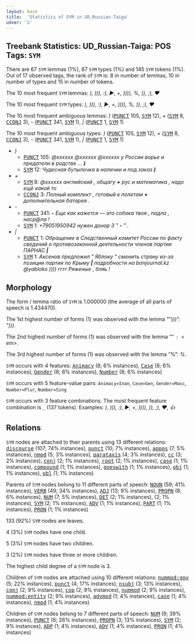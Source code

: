 ```yaml
---
layout: base
title:  'Statistics of SYM in UD_Russian-Taiga'
udver: '2'
---
```


## Treebank Statistics: UD_Russian-Taiga: POS Tags: `SYM`

There are 67 `SYM` lemmas (1%), 67 `SYM` types (1%) and 145 `SYM` tokens (1%).
Out of 17 observed tags, the rank of `SYM` is: 8 in number of lemmas, 10 in number of types and 15 in number of tokens.

The 10 most frequent `SYM` lemmas: <em>), ))), :), ►, +, )))), %, )), ;), ❤</em>

The 10 most frequent `SYM` types:  <em>), ))), :), ►, +, )))), %, )), ;), ❤</em>

The 10 most frequent ambiguous lemmas: <em>)</em> (<tt><a href="ru_taiga-pos-PUNCT.html">PUNCT</a></tt> 105, <tt><a href="ru_taiga-pos-SYM.html">SYM</a></tt> 12), <em>+</em> (<tt><a href="ru_taiga-pos-SYM.html">SYM</a></tt> 8, <tt><a href="ru_taiga-pos-CCONJ.html">CCONJ</a></tt> 3), <em>-</em> (<tt><a href="ru_taiga-pos-PUNCT.html">PUNCT</a></tt> 341, <tt><a href="ru_taiga-pos-SYM.html">SYM</a></tt> 1), <em>|</em> (<tt><a href="ru_taiga-pos-PUNCT.html">PUNCT</a></tt> 1, <tt><a href="ru_taiga-pos-SYM.html">SYM</a></tt> 1)

The 10 most frequent ambiguous types:  <em>)</em> (<tt><a href="ru_taiga-pos-PUNCT.html">PUNCT</a></tt> 105, <tt><a href="ru_taiga-pos-SYM.html">SYM</a></tt> 12), <em>+</em> (<tt><a href="ru_taiga-pos-SYM.html">SYM</a></tt> 8, <tt><a href="ru_taiga-pos-CCONJ.html">CCONJ</a></tt> 3), <em>-</em> (<tt><a href="ru_taiga-pos-PUNCT.html">PUNCT</a></tt> 341, <tt><a href="ru_taiga-pos-SYM.html">SYM</a></tt> 1), <em>|</em> (<tt><a href="ru_taiga-pos-PUNCT.html">PUNCT</a></tt> 1, <tt><a href="ru_taiga-pos-SYM.html">SYM</a></tt> 1)


* <em>)</em>
  * <tt><a href="ru_taiga-pos-PUNCT.html">PUNCT</a></tt> 105: <em>@xxxxxx @xxxxxx @xxxxxx у России ворье и предатели в родстве ... <b>)</b></em>
  * <tt><a href="ru_taiga-pos-SYM.html">SYM</a></tt> 12: <em>Чудесная бутылочка в наличии и под заказ <b>)</b></em>
* <em>+</em>
  * <tt><a href="ru_taiga-pos-SYM.html">SYM</a></tt> 8: <em>@xxxxxx английский , общагу <b>+</b> рус и математика , надо ещё какой то</em>
  * <tt><a href="ru_taiga-pos-CCONJ.html">CCONJ</a></tt> 3: <em>Полный комплект , готовый к полетам <b>+</b> дополнительная батарея .</em>
* <em>-</em>
  * <tt><a href="ru_taiga-pos-PUNCT.html">PUNCT</a></tt> 341: <em><b>-</b> Еще как кажется — это собака твоя , падла , наср@ла !</em>
  * <tt><a href="ru_taiga-pos-SYM.html">SYM</a></tt> 1: <em>+79051950942 нужен донор 3 " <b>-</b> " .</em>
* <em>|</em>
  * <tt><a href="ru_taiga-pos-PUNCT.html">PUNCT</a></tt> 1: <em>Обращение в Следственный комитет России по факту сведений о противозаконной деятельности членов партии ПАРНАС <b>|</b></em>
  * <tt><a href="ru_taiga-pos-SYM.html">SYM</a></tt> 1: <em>Аксенов предложил " Яблоку " сменить страну из-за позиции партии по Крыму <b>|</b> подробности на bonjournal.kz @yabloko )))) гггг Ряженые , бляь !</em>

## Morphology

The form / lemma ratio of `SYM` is 1.000000 (the average of all parts of speech is 1.434470).

The 1st highest number of forms (1) was observed with the lemma “")))”: <em>")))</em>.

The 2nd highest number of forms (1) was observed with the lemma “$”: <em>$</em>.

The 3rd highest number of forms (1) was observed with the lemma “%”: <em>%</em>.

`SYM` occurs with 4 features: <tt><a href="ru_taiga-feat-Animacy.html">Animacy</a></tt> (8; 6% instances), <tt><a href="ru_taiga-feat-Case.html">Case</a></tt> (8; 6% instances), <tt><a href="ru_taiga-feat-Gender.html">Gender</a></tt> (8; 6% instances), <tt><a href="ru_taiga-feat-Number.html">Number</a></tt> (8; 6% instances)

`SYM` occurs with 5 feature-value pairs: `Animacy=Inan`, `Case=Gen`, `Gender=Masc`, `Number=Plur`, `Number=Sing`

`SYM` occurs with 3 feature combinations.
The most frequent feature combination is `_` (137 tokens).
Examples: <em>), ))), :), ►, +, )))), )), ;), ❤, 👍</em>


## Relations

`SYM` nodes are attached to their parents using 13 different relations: <tt><a href="ru_taiga-dep-discourse.html">discourse</a></tt> (107; 74% instances), <tt><a href="ru_taiga-dep-punct.html">punct</a></tt> (10; 7% instances), <tt><a href="ru_taiga-dep-appos.html">appos</a></tt> (7; 5% instances), <tt><a href="ru_taiga-dep-nmod.html">nmod</a></tt> (5; 3% instances), <tt><a href="ru_taiga-dep-parataxis.html">parataxis</a></tt> (4; 3% instances), <tt><a href="ru_taiga-dep-cc.html">cc</a></tt> (3; 2% instances), <tt><a href="ru_taiga-dep-conj.html">conj</a></tt> (2; 1% instances), <tt><a href="ru_taiga-dep-root.html">root</a></tt> (2; 1% instances), <tt><a href="ru_taiga-dep-case.html">case</a></tt> (1; 1% instances), <tt><a href="ru_taiga-dep-compound.html">compound</a></tt> (1; 1% instances), <tt><a href="ru_taiga-dep-goeswith.html">goeswith</a></tt> (1; 1% instances), <tt><a href="ru_taiga-dep-obj.html">obj</a></tt> (1; 1% instances), <tt><a href="ru_taiga-dep-obl.html">obl</a></tt> (1; 1% instances)

Parents of `SYM` nodes belong to 11 different parts of speech: <tt><a href="ru_taiga-pos-NOUN.html">NOUN</a></tt> (59; 41% instances), <tt><a href="ru_taiga-pos-VERB.html">VERB</a></tt> (49; 34% instances), <tt><a href="ru_taiga-pos-ADJ.html">ADJ</a></tt> (13; 9% instances), <tt><a href="ru_taiga-pos-PROPN.html">PROPN</a></tt> (8; 6% instances), <tt><a href="ru_taiga-pos-NUM.html">NUM</a></tt> (7; 5% instances), <tt><a href="ru_taiga-pos-DET.html">DET</a></tt> (2; 1% instances),  (2; 1% instances), <tt><a href="ru_taiga-pos-SYM.html">SYM</a></tt> (2; 1% instances), <tt><a href="ru_taiga-pos-ADV.html">ADV</a></tt> (1; 1% instances), <tt><a href="ru_taiga-pos-PART.html">PART</a></tt> (1; 1% instances), <tt><a href="ru_taiga-pos-PRON.html">PRON</a></tt> (1; 1% instances)

133 (92%) `SYM` nodes are leaves.

4 (3%) `SYM` nodes have one child.

5 (3%) `SYM` nodes have two children.

3 (2%) `SYM` nodes have three or more children.

The highest child degree of a `SYM` node is 3.

Children of `SYM` nodes are attached using 10 different relations: <tt><a href="ru_taiga-dep-nummod-gov.html">nummod:gov</a></tt> (5; 22% instances), <tt><a href="ru_taiga-dep-punct.html">punct</a></tt> (4; 17% instances), <tt><a href="ru_taiga-dep-nsubj.html">nsubj</a></tt> (3; 13% instances), <tt><a href="ru_taiga-dep-conj.html">conj</a></tt> (2; 9% instances), <tt><a href="ru_taiga-dep-cop.html">cop</a></tt> (2; 9% instances), <tt><a href="ru_taiga-dep-nummod.html">nummod</a></tt> (2; 9% instances), <tt><a href="ru_taiga-dep-nummod-entity.html">nummod:entity</a></tt> (2; 9% instances), <tt><a href="ru_taiga-dep-advmod.html">advmod</a></tt> (1; 4% instances), <tt><a href="ru_taiga-dep-case.html">case</a></tt> (1; 4% instances), <tt><a href="ru_taiga-dep-nmod.html">nmod</a></tt> (1; 4% instances)

Children of `SYM` nodes belong to 7 different parts of speech: <tt><a href="ru_taiga-pos-NUM.html">NUM</a></tt> (9; 39% instances), <tt><a href="ru_taiga-pos-PUNCT.html">PUNCT</a></tt> (6; 26% instances), <tt><a href="ru_taiga-pos-PROPN.html">PROPN</a></tt> (3; 13% instances), <tt><a href="ru_taiga-pos-SYM.html">SYM</a></tt> (2; 9% instances), <tt><a href="ru_taiga-pos-ADP.html">ADP</a></tt> (1; 4% instances), <tt><a href="ru_taiga-pos-ADV.html">ADV</a></tt> (1; 4% instances), <tt><a href="ru_taiga-pos-PRON.html">PRON</a></tt> (1; 4% instances)


